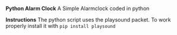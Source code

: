 **Python Alarm Clock**
A Simple Alarmclock coded in python

**Instructions**
The python script uses the playsound packet. To work properly install it with `pip install playsound`